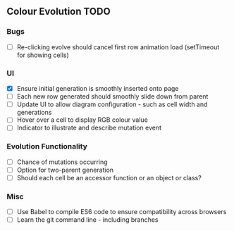 ## Colour Evolution TODO

### Bugs
- [ ] Re-clicking evolve should cancel first row animation load (setTimeout for showing cells)

### UI
- [x] Ensure initial generation is smoothly inserted onto page
- [ ] Each new row generated should smoothly slide down from parent
- [ ] Update UI to allow diagram configuration - such as cell width and generations
- [ ] Hover over a cell to display RGB colour value
- [ ] Indicator to illustrate and describe mutation event

### Evolution Functionality
- [ ] Chance of mutations occurring
- [ ] Option for two-parent generation
- [ ] Should each cell be an accessor function or an object or class?

### Misc
- [ ] Use Babel to compile ES6 code to ensure compatibility across browsers
- [ ] Learn the git command line - including branches
